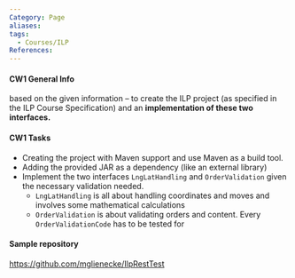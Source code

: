 ```yaml
---
Category: Page
aliases: 
tags:
  - Courses/ILP
References:
---
```

#### CW1 General Info
based on the given information – to create the ILP project (as specified in the ILP Course Specification) and an **implementation of these two interfaces.**

#### CW1 Tasks
- Creating the project with Maven support and use Maven as a build tool.
- Adding the provided JAR as a dependency (like an external library)
- Implement the two interfaces `LngLatHandling` and `OrderValidation` given the necessary validation needed.
	- `LngLatHandling` is all about handling coordinates and moves and involves some mathematical calculations
	- `OrderValidation` is about validating orders and content. Every `OrderValidationCode` has to be tested for



#### Sample repository
https://github.com/mglienecke/IlpRestTest